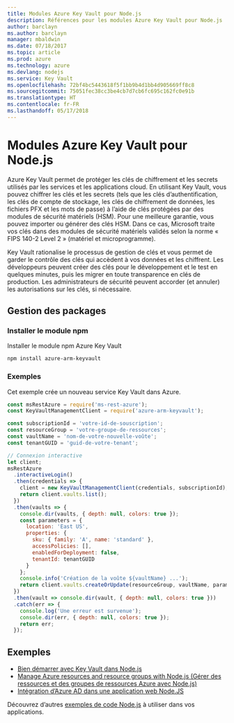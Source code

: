 ```yaml
---
title: Modules Azure Key Vault pour Node.js
description: Références pour les modules Azure Key Vault pour Node.js
author: barclayn
ms.author: barclayn
manager: mbaldwin
ms.date: 07/18/2017
ms.topic: article
ms.prod: azure
ms.technology: azure
ms.devlang: nodejs
ms.service: Key Vault
ms.openlocfilehash: 72bf4bc5443618f5f1bb9b4d1bb4d905669ff8c8
ms.sourcegitcommit: 75051fec38cc3be4cb7d7cb6fc695c162fc0e91b
ms.translationtype: HT
ms.contentlocale: fr-FR
ms.lasthandoff: 05/17/2018
---
```

# <a name="azure-key-vault-modules-for-nodejs"></a>Modules Azure Key Vault pour Node.js

Azure Key Vault permet de protéger les clés de chiffrement et les secrets utilisés par les services et les applications cloud. En utilisant Key Vault, vous pouvez chiffrer les clés et les secrets (tels que les clés d’authentification, les clés de compte de stockage, les clés de chiffrement de données, les fichiers PFX et les mots de passe) à l’aide de clés protégées par des modules de sécurité matériels (HSM). Pour une meilleure garantie, vous pouvez importer ou générer des clés HSM. Dans ce cas, Microsoft traite vos clés dans des modules de sécurité matériels validés selon la norme « FIPS 140-2 Level 2 » (matériel et microprogramme).

Key Vault rationalise le processus de gestion de clés et vous permet de garder le contrôle des clés qui accèdent à vos données et les chiffrent. Les développeurs peuvent créer des clés pour le développement et le test en quelques minutes, puis les migrer en toute transparence en clés de production. Les administrateurs de sécurité peuvent accorder (et annuler) les autorisations sur les clés, si nécessaire.

## <a name="management-package"></a>Gestion des packages

### <a name="install-the-npm-module"></a>Installer le module npm 

Installer le module npm Azure Key Vault

```bash
npm install azure-arm-keyvault
```

### <a name="example"></a>Exemples

Cet exemple crée un nouveau service Key Vault dans Azure.

```javascript
const msRestAzure = require('ms-rest-azure');
const KeyVaultManagementClient = require('azure-arm-keyvault');

const subscriptionId = 'votre-id-de-souscription';
const resourceGroup = 'votre-groupe-de-ressources';
const vaultName = 'nom-de-votre-nouvelle-voûte';
const tenantGUID = 'guid-de-votre-tenant';

// Connexion interactive
let client;
msRestAzure
  .interactiveLogin()
  .then(credentials => {
    client = new KeyVaultManagementClient(credentials, subscriptionId);
    return client.vaults.list();
  })
  .then(vaults => {
    console.dir(vaults, { depth: null, colors: true });
    const parameters = {
      location: 'East US',
      properties: {
        sku: { family: 'A', name: 'standard' },
        accessPolicies: [],
        enabledForDeployment: false,
        tenantId: tenantGUID
      }
    };
    console.info('Création de la voûte ${vaultName} ...');
    return client.vaults.createOrUpdate(resourceGroup, vaultName, parameters);
  })
  .then(vault => console.dir(vault, { depth: null, colors: true }))
  .catch(err => {
    console.log('Une erreur est survenue');
    console.dir(err, { depth: null, colors: true });
    return err;
  });
```

## <a name="samples"></a>Exemples

- [Bien démarrer avec Key Vault dans Node.js](https://azure.microsoft.com/resources/samples/key-vault-node-getting-started/)
- [Manage Azure resources and resource groups with Node.js (Gérer des ressources et des groupes de ressources Azure avec Node.js)](https://azure.microsoft.com/resources/samples/resource-manager-node-resources-and-groups/) 
- [Intégration d’Azure AD dans une application web Node.JS](https://azure.microsoft.com/resources/samples/active-directory-node-webapp-openidconnect/) 

Découvrez d’autres [exemples de code Node.js](https://azure.microsoft.com/resources/samples/?platform=nodejs) à utiliser dans vos applications.

